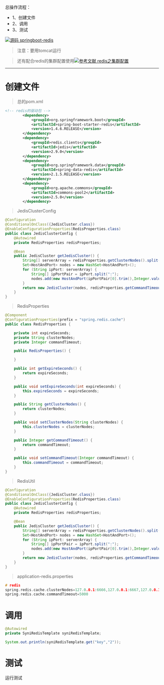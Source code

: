 总操作流程：
- 1、创建文件
- 2、调用
- 3、测试

[![](https://img.shields.io/badge/源码-springboot--redis-blue.svg "源码 springboot-redis")](https://github.com/lidekai/springboot-redis.git)

>注意：要用tomcat运行

>还有配合redis的集群配置使用[![](https://img.shields.io/badge/参考文献-redis之集群配置-yellow.svg "参考文献 redis之集群配置")](https://github.com/OurNotes/CCN/blob/master/6.%E5%90%8E%E5%8F%B0/1.java/1.java%E4%B9%8B%E5%BC%80%E5%8F%91%E5%B7%A5%E5%85%B7/8.redis/2-redis%E4%B9%8B%E9%9B%86%E7%BE%A4%E9%85%8D%E7%BD%AE.md)

***

# 创建文件

>总的pom.xml

```xml
<!-- redis的驱动包 -->
        <dependency>
            <groupId>org.springframework.boot</groupId>
            <artifactId>spring-boot-starter-redis</artifactId>
            <version>1.4.6.RELEASE</version>
        </dependency>
        <dependency>
            <groupId>redis.clients</groupId>
            <artifactId>jedis</artifactId>
            <version>2.9.0</version>
        </dependency>
        <dependency>
            <groupId>org.springframework.data</groupId>
            <artifactId>spring-data-redis</artifactId>
            <version>2.1.5.RELEASE</version>
        </dependency>
        <dependency>
            <groupId>org.apache.commons</groupId>
            <artifactId>commons-pool2</artifactId>
            <version>2.5.0</version>
        </dependency>
```

>JedisClusterConfig

```java
@Configuration
@ConditionalOnClass({JedisCluster.class})
@EnableConfigurationProperties(RedisProperties.class)
public class JedisClusterConfig {
    @Autowired
    private RedisProperties redisProperties;

    @Bean
    public JedisCluster getJedisCluster() {
        String[] serverArray = redisProperties.getClusterNodes().split(",");
        Set<HostAndPort> nodes = new HashSet<HostAndPort>();
        for (String ipPort: serverArray) {
            String[] ipPortPair = ipPort.split(":");
            nodes.add(new HostAndPort(ipPortPair[0].trim(),Integer.valueOf(ipPortPair[1].trim())));
        }
        return new JedisCluster(nodes, redisProperties.getCommandTimeout());
    }
}

```

>RedisProperties

```java
@Component
@ConfigurationProperties(prefix = "spring.redis.cache")
public class RedisProperties {

    private int expireSeconds;
    private String clusterNodes;
    private Integer commandTimeout;

    public RedisProperties() {

    }

    public int getExpireSeconds() {
        return expireSeconds;
    }

    public void setExpireSeconds(int expireSeconds) {
        this.expireSeconds = expireSeconds;
    }

    public String getClusterNodes() {
        return clusterNodes;
    }

    public void setClusterNodes(String clusterNodes) {
        this.clusterNodes = clusterNodes;
    }

    public Integer getCommandTimeout() {
        return commandTimeout;
    }

    public void setCommandTimeout(Integer commandTimeout) {
        this.commandTimeout = commandTimeout;
    }
}
```

>RedisUtil

```java
@Configuration
@ConditionalOnClass({JedisCluster.class})
@EnableConfigurationProperties(RedisProperties.class)
public class JedisClusterConfig {
    @Autowired
    private RedisProperties redisProperties;

    @Bean
    public JedisCluster getJedisCluster() {
        String[] serverArray = redisProperties.getClusterNodes().split(",");
        Set<HostAndPort> nodes = new HashSet<HostAndPort>();
        for (String ipPort: serverArray) {
            String[] ipPortPair = ipPort.split(":");
            nodes.add(new HostAndPort(ipPortPair[0].trim(),Integer.valueOf(ipPortPair[1].trim())));
        }
        return new JedisCluster(nodes, redisProperties.getCommandTimeout());
    }
}

```

>application-redis.properties
```c
# redis
spring.redis.cache.clusterNodes=127.0.0.1:6666,127.0.0.1:6667,127.0.0.1:6668,127.0.0.1:6669,127.0.0.1:6670,127.0.0.1:6671
spring.redis.cache.commandTimeout=5000
```
# 调用

```java
@Autowired
private SyniRedisTemplate syniRedisTemplate;
```

```java
System.out.println(syniRedisTemplate.get("key","2"));
```
# 测试

运行测试